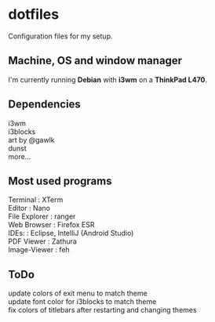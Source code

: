 # dotfiles
Configuration files for my setup. <br />

## Machine, OS and window manager
I'm currently running **Debian** with **i3wm** on a **ThinkPad L470**.

## Dependencies
i3wm <br />
i3blocks <br />
art by @gawlk <br />
dunst <br />
more... <br />

## Most used programs
Terminal      : XTerm <br />
Editor        : Nano <br />
File Explorer : ranger <br />
Web Browser   : Firefox ESR <br />
IDEs:         : Eclipse, IntelliJ (Android Studio) <br />
PDF Viewer    : Zathura <br />
Image-Viewer  : feh <br />

## ToDo
update colors of exit menu to match theme <br />
update font color for i3blocks to match theme <br />
fix colors of titlebars after restarting and changing themes<br />
